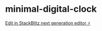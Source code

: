 # minimal-digital-clock

[Edit in StackBlitz next generation editor ⚡️](https://stackblitz.com/~/github.com/originlhibrid/minimal-digital-clock)